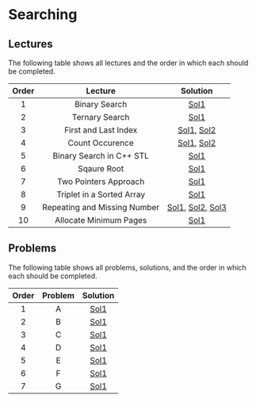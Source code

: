 # Searching

## Lectures

The following table shows all lectures and the order in which each should be completed.

| Order | Lecture | Solution |
|:---:|:---:|:---:|
| 1 | Binary Search | [Sol1](lectures/binary_search.cpp) |
| 2 | Ternary Search | [Sol1](lectures/ternary_search.cpp) |
| 3 | First and Last Index | [Sol1](lectures/first_and_last_index-sol1.cpp), [Sol2](lectures/first_and_last_index-sol2.cpp) |
| 4 | Count Occurence | [Sol1](lectures/count_occurence-sol1.cpp), [Sol2](lectures/count_occurence-sol2.cpp) |
| 5 | Binary Search in C++ STL | [Sol1](lectures/binary_search_in_cpp_stl.cpp) |
| 6 | Sqaure Root | [Sol1](lectures/sqaure_root.cpp) |
| 7 | Two Pointers Approach | [Sol1](lectures/two_pointers_approach.cpp) |
| 8 | Triplet in a Sorted Array | [Sol1](lectures/triplet_in_a_sorted_array.cpp) |
| 9 | Repeating and Missing Number | [Sol1](lectures/repeating_and_missing_numbers-sol1.cpp), [Sol2](lectures/repeating_and_missing_numbers-sol2.cpp), [Sol3](lectures/repeating_and_missing_numbers-sol3.cpp) |
| 10 | Allocate Minimum Pages | [Sol1](lectures/allocate_minimum_pages.cpp) |

## Problems

The following table shows all problems, solutions, and the order in which each should be completed.

| Order | Problem | Solution |
|:---:|:---:|:---:|
| 1 | A | [Sol1](solutions/a.cpp) |
| 2 | B | [Sol1](solutions/b.cpp) |
| 3 | C | [Sol1](solutions/c.cpp) |
| 4 | D | [Sol1](solutions/d.cpp) |
| 5 | E | [Sol1](solutions/e.cpp) |
| 6 | F | [Sol1](solutions/f.cpp) |
| 7 | G | [Sol1](solutions/g.cpp) |
